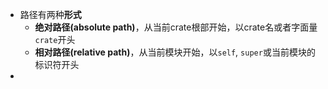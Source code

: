 - 路径有两种**形式**
	- **绝对路径(absolute path)**，从当前crate根部开始，以crate名或者字面量``crate``开头
	- **相对路径(relative path)**，从当前模块开始，以``self``, ``super``或当前模块的标识符开头
-